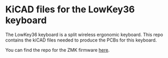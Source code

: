 # KiCAD files for the LowKey36 keyboard

The LowKey36 keyboard is a split wireless ergonomic keyboard. This repo contains the kiCAD files needed to produce the PCBs for this keyboard.

You can find the repo for the ZMK firmware [here](https://github.com/matt-gilb/zmk-config-lowkey36).
